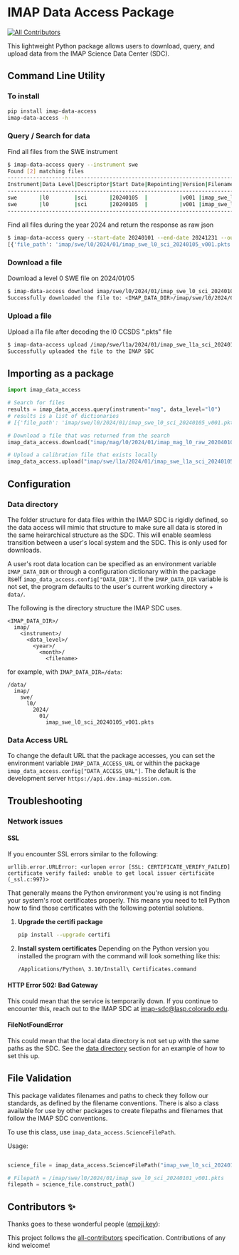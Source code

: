 # IMAP Data Access Package
<!-- ALL-CONTRIBUTORS-BADGE:START - Do not remove or modify this section -->
[![All Contributors](https://img.shields.io/badge/all_contributors-0-orange.svg?style=flat-square)](#contributors-)
<!-- ALL-CONTRIBUTORS-BADGE:END -->

This lightweight  Python package allows users to download, query, and upload data from the IMAP Science Data Center (SDC).

## Command Line Utility

### To install

```bash
pip install imap-data-access
imap-data-access -h
```

### Query / Search for data

Find all files from the SWE instrument

```bash
$ imap-data-access query --instrument swe
Found [2] matching files
---------------------------------------------------------------------------------------------------------------|
Instrument|Data Level|Descriptor|Start Date|Repointing|Version|Filename                                          |
---------------------------------------------------------------------------------------------------------------|
swe       |l0        |sci       |20240105  |          |v001 |imap_swe_l0_sci_20240105_v001.pkts     |
swe       |l0        |sci       |20240105  |          |v001 |imap_swe_l0_sci_20240105_v001.pkts     |
---------------------------------------------------------------------------------------------------------------|
```

Find all files during the year 2024 and return the response as raw json

```bash
$ imap-data-access query --start-date 20240101 --end-date 20241231 --output-format json
[{'file_path': 'imap/swe/l0/2024/01/imap_swe_l0_sci_20240105_v001.pkts', 'instrument': 'swe', 'data_level': 'l0', 'descriptor': 'sci', 'start_date': '20240105', 'version': 'v001', 'extension': 'pkts'}, {'file_path': 'imap/swe/l0/2024/01/imap_swe_l0_sci_20240105_v001.pkts', 'instrument': 'swe', 'data_level': 'l0', 'descriptor': 'sci', 'start_date': '20240105', 'version': 'v001', 'extension': 'pkts'}]
```

### Download a file

Download a level 0 SWE file on 2024/01/05

```bash
$ imap-data-access download imap/swe/l0/2024/01/imap_swe_l0_sci_20240105_v001.pkts
Successfully downloaded the file to: <IMAP_DATA_DIR>/imap/swe/l0/2024/01/imap_swe_l0_sci_20240105_v001.pkts
```

### Upload a file

Upload a l1a file after decoding the l0 CCSDS ".pkts" file

```bash
$ imap-data-access upload /imap/swe/l1a/2024/01/imap_swe_l1a_sci_20240105_v001.cdf
Successfully uploaded the file to the IMAP SDC
```

## Importing as a package

```python
import imap_data_access

# Search for files
results = imap_data_access.query(instrument="mag", data_level="l0")
# results is a list of dictionaries
# [{'file_path': 'imap/swe/l0/2024/01/imap_swe_l0_sci_20240105_v001.pkts', 'instrument': 'swe', 'data_level': 'l0', 'descriptor': 'sci', 'start_date': '20240105','version': 'v001', 'extension': 'pkts'}, {'file_path': 'imap/swe/l0/2024/01/imap_swe_l0_sci_20240105_v001.pkts', 'instrument': 'swe', 'data_level': 'l0', 'descriptor': 'sci', 'start_date': '20240105', 'version': 'v001', 'extension': 'pkts'}]

# Download a file that was returned from the search
imap_data_access.download("imap/mag/l0/2024/01/imap_mag_l0_raw_202040101_v001.pkts")

# Upload a calibration file that exists locally
imap_data_access.upload("imap/swe/l1a/2024/01/imap_swe_l1a_sci_20240105_v001.cdf")
```

## Configuration

### Data directory

The folder structure for data files within the IMAP SDC is rigidly
defined, so the data access will mimic that structure to make sure
all data is stored in the same heirarchical structure as the SDC.
This will enable seamless transition between a user's local system
and the SDC. This is only used for downloads.

A user's root data location can be specified as an environment
variable ``IMAP_DATA_DIR`` or through a configuration dictionary
within the package itself ``imap_data_access.config["DATA_DIR"]``.
If the ``IMAP_DATA_DIR`` variable is not set, the program defaults
to the user's current working directory + ``data/``.

The following is the directory structure the IMAP SDC uses.

```text
<IMAP_DATA_DIR>/
  imap/
    <instrument>/
      <data_level>/
        <year>/
          <month>/
            <filename>
```

for example, with ``IMAP_DATA_DIR=/data``:

```text
/data/
  imap/
    swe/
      l0/
        2024/
          01/
            imap_swe_l0_sci_20240105_v001.pkts
```

### Data Access URL

To change the default URL that the package accesses, you can set
the environment variable ``IMAP_DATA_ACCESS_URL`` or within the
package ``imap_data_access.config["DATA_ACCESS_URL"]``. The default
is the development server ``https://api.dev.imap-mission.com``.

## Troubleshooting

### Network issues

#### SSL

If you encounter SSL errors similar to the following:

```text
urllib.error.URLError: <urlopen error [SSL: CERTIFICATE_VERIFY_FAILED] certificate verify failed: unable to get local issuer certificate (_ssl.c:997)>
```

That generally means the Python environment you're using is not finding your system's root
certificates properly. This means you need to tell Python how to find those certificates
with the following potential solutions.

1. **Upgrade the certifi package**

    ```bash
    pip install --upgrade certifi
    ```

2. **Install system certificates**
    Depending on the Python version you installed the program with the command will look something like this:

    ```bash
    /Applications/Python\ 3.10/Install\ Certificates.command
    ```

#### HTTP Error 502: Bad Gateway

This could mean that the service is temporarily down. If you
continue to encounter this, reach out to the IMAP SDC at
<imap-sdc@lasp.colorado.edu>.

#### FileNotFoundError

This could mean that the local data directory is not set
up with the same paths as the SDC. See the [data directory](#data-directory)
section for an example of how to set this up.

## File Validation

This package validates filenames and paths to check they follow our standards, as defined by the filename conventions. There is also a class available for
use by other packages to create filepaths and filenames that follow the IMAP SDC conventions.

To use this class, use `imap_data_access.ScienceFilePath`.

Usage:

```python

science_file = imap_data_access.ScienceFilePath("imap_swe_l0_sci_20240101_v001.pkts")

# Filepath = /imap/swe/l0/2024/01/imap_swe_l0_sci_20240101_v001.pkts
filepath = science_file.construct_path()
```

## Contributors ✨

Thanks goes to these wonderful people ([emoji key](https://allcontributors.org/docs/en/emoji-key)):

<!-- ALL-CONTRIBUTORS-LIST:START - Do not remove or modify this section -->
<!-- prettier-ignore-start -->
<!-- markdownlint-disable -->

<!-- markdownlint-restore -->
<!-- prettier-ignore-end -->

<!-- ALL-CONTRIBUTORS-LIST:END -->

This project follows the [all-contributors](https://github.com/all-contributors/all-contributors) specification. Contributions of any kind welcome!